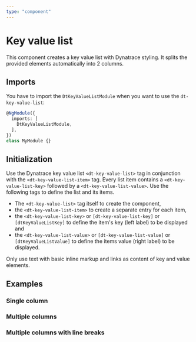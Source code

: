 ```yaml
---
type: "component"
---
```


# Key value list

This component creates a key value list with Dynatrace styling. It splits the provided elements automatically into 2 columns.

## Imports

You have to import the `DtKeyValueListModule` when you want to use the `dt-key-value-list`:

```typescript
@NgModule({
  imports: [
    DtKeyValueListModule,
  ],
})
class MyModule {}
```

## Initialization

Use the Dynatrace key value list `<dt-key-value-list>` tag in conjunction with the `<dt-key-value-list-item>` tag. Every list item contains a `<dt-key-value-list-key>` followed by a `<dt-key-value-list-value>`. Use the following tags to define the list and its items.

* The `<dt-key-value-list>` tag itself to create the component,
* the `<dt-key-value-list-item>` to create a separate entry for each item,
* the `<dt-key-value-list-key>` or `[dt-key-value-list-key]` or `[dtKeyValueListKey]` to define the item's key (left label) to be displayed and
* the `<dt-key-value-list-value>` or `[dt-key-value-list-value]` or `[dtKeyValueListValue]` to define the items value (right label) to be displayed.

Only use text with basic inline markup and links as content of key and value elements.

## Examples

### Single column

<docs-source-example example="DefaultKeyValueListExampleComponent"></docs-source-example>

### Multiple columns

<docs-source-example example="MulticolumnKeyValueListExampleComponent" fullwidth="true"></docs-source-example>

### Multiple columns with line breaks

<docs-source-example example="LongtextKeyValueListExampleComponent" fullwidth="true"></docs-source-example>
